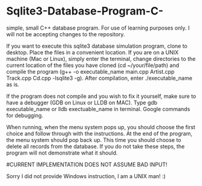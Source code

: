 # Sqlite3-Database-Program-C-
simple, small C++ database program. For use of learning purposes only. I will not be accepting changes to the repository.

If you want to execute this sqlite3 database simulation program, clone to desktop. Place the files in a convenient location. If you are on a UNIX machine (Mac or Linux), simply enter the terminal, change directories to the current location of the files you have cloned (cd ~/your/file/path) and compile the program (g++ -o executable_name main.cpp Artist.cpp Track.cpp Cd.cpp -lsqlite3 -g). After compilation, enter ./executable_name as is. 

If the program does not compile and you wish to fix it yourself, make sure to have a debugger (GDB on Linux or LLDB on MAC). Type gdb executable_name or lldb exectuable_name in terminal. Google commands for debugging.

When running, when the menu system pops up, you should choose the first choice and follow through with the instructions. At the end of the program, the menu system should pop back up. This time you should choose to delete all records from the database. If you do not take these steps, the program will not demonstrate what it should.

#CURRENT IMPLEMENTATION DOES NOT ASSUME BAD INPUT!

Sorry I did not provide Windows instruction, I am a UNIX man! :)
